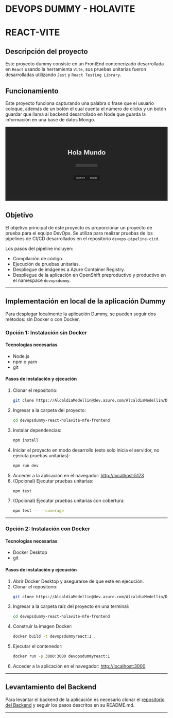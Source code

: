 # **DEVOPS DUMMY - HOLAVITE**
# **REACT-VITE**

## Descripción del proyecto
Este proyecto dummy consiste en un FrontEnd contenerizado desarrollada en `React` usando la herramienta `Vite`, sus pruebas unitarias fueron desarrolladas utilizando `Jest` y `React Testing Library`.

## Funcionamiento
Este proyecto funciona capturando una palabra o frase que el usuario coloque, además de un botón el cual cuenta el número de clicks y un botón guardar que llama al backend desarrollado en Node que guarda la información en una base de datos Mongo.

![Imagen del proyecto](image.png)

## Objetivo
El objetivo principal de este proyecto es proporcionar un proyecto de prueba para el equipo DevOps. Se utiliza para realizar pruebas de los pipelines de CI/CD desarrollados en el repositorio `devops-pipeline-cicd`. 

Los pasos del pipeline incluyen:

- Compilación de código.
- Ejecución de pruebas unitarias.
- Despliegue de imágenes a Azure Container Registry.
- Despliegue de la aplicación en OpenShift preproductivo y productivo en el namespace `devopsdummy`.

---

## **Implementación en local de la aplicación Dummy**
Para desplegar localmente la aplicación Dummy, se pueden seguir dos métodos: sin Docker o con Docker.

### **Opción 1: Instalación sin Docker**
#### **Tecnologías necesarias**
- Node.js
- npm o yarn
- git

#### **Pasos de instalación y ejecución**
1. Clonar el repositorio:
   ```sh
   git clone https://AlcaldiaMedellin@dev.azure.com/AlcaldiaMedellin/DevOps%20Dummy/_git/devopsdummy-react-holavite-mfe-frontend
   ```
2. Ingresar a la carpeta del proyecto:
   ```sh
   cd devopsdummy-react-holavite-mfe-frontend
   ```
3. Instalar dependencias:
   ```sh
   npm install
   ```
4. Iniciar el proyecto en modo desarrollo (esto solo inicia el servidor, no ejecuta pruebas unitarias):
   ```sh
   npm run dev
   ```
5. Acceder a la aplicación en el navegador: [http://localhost:5173](http://localhost:5173)
6. (Opcional) Ejecutar pruebas unitarias:
   ```sh
   npm test
   ```
7. (Opcional) Ejecutar pruebas unitarias con cobertura:
   ```sh
   npm test -- --coverage
   ```

---

### **Opción 2: Instalación con Docker**
#### **Tecnologías necesarias**
- Docker Desktop
- git

#### **Pasos de instalación y ejecución**
1. Abrir Docker Desktop y asegurarse de que esté en ejecución.
2. Clonar el repositorio:
   ```sh
   git clone https://AlcaldiaMedellin@dev.azure.com/AlcaldiaMedellin/DevOps%20Dummy/_git/devopsdummy-react-holavite-mfe-frontend
   ```
3. Ingresar a la carpeta raíz del proyecto en una terminal:
   ```sh
   cd devopsdummy-react-holavite-mfe-frontend
   ```
4. Construir la imagen Docker:
   ```sh
   docker build -t devopsdummyreact:1 .
   ```
5. Ejecutar el contenedor:
   ```sh
   docker run -p 3000:3000 devopsdummyreact:1
   ```
6. Acceder a la aplicación en el navegador: [http://localhost:3000](http://localhost:3000)

---

## **Levantamiento del Backend**
Para levantar el backend de la aplicación es necesario clonar el [repositorio del Backend](https://AlcaldiaMedellin@dev.azure.com/AlcaldiaMedellin/DevOps%20Dummy/_git/devopsdummy-node-contador-ms-backend) y seguir los pasos descritos en su README.md.

---
